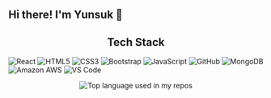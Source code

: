 ## Hi there! I'm Yunsuk 👋
<h2 align="center">Tech Stack</h2>
<p align="center">
  
  ![React](https://img.shields.io/badge/-React-black?style=flat-square&logo=react)
  ![HTML5](https://img.shields.io/badge/-HTML5-E34F26?style=flat-square&logo=html5&logoColor=white)
  ![CSS3](https://img.shields.io/badge/-CSS3-1572B6?style=flat-square&logo=css3)
  ![Bootstrap](https://img.shields.io/badge/-Bootstrap-563D7C?style=flat-square&logo=bootstrap)
  ![JavaScript](https://img.shields.io/badge/-JavaScript-black?style=flat-square&logo=javascript)
  ![GitHub](https://img.shields.io/badge/-GitHub-181717?style=flat-square&logo=github)
  ![MongoDB](https://img.shields.io/badge/-MongoDB-black?style=flat-square&logo=mongodb)
  ![Amazon AWS](https://img.shields.io/badge/Amazon%20AWS-232F3E?style=flat-square&logo=amazon-aws)
  ![VS Code](https://img.shields.io/badge/-VS%20Code-007ACC?style=plastic&logo=visual-studio-code)
  
</p>

<div align="center">
  <img width="" src="https://github-readme-stats.vercel.app/api/top-langs/?username=YS739&layout=compact&hide_title=1&card_width=300" alt="Top language used in my repos" />
  </div>
